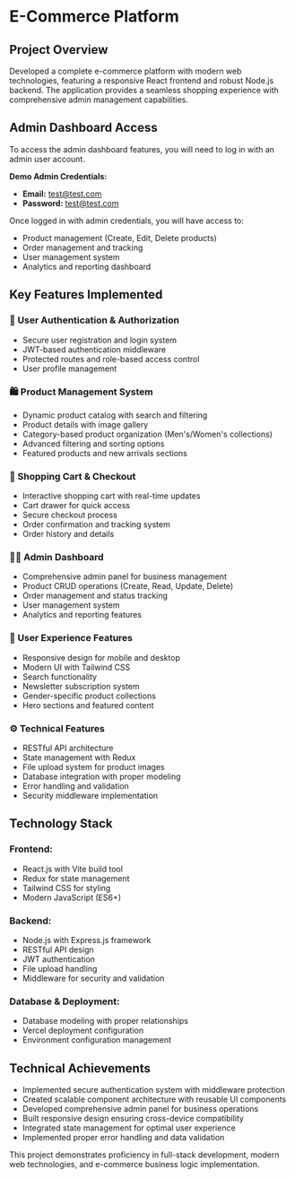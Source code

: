 # E-Commerce Platform

## Project Overview
Developed a complete e-commerce platform with modern web technologies, featuring a responsive React frontend and robust Node.js backend. The application provides a seamless shopping experience with comprehensive admin management capabilities.

## Admin Dashboard Access

To access the admin dashboard features, you will need to log in with an admin user account.

**Demo Admin Credentials:**
- **Email:** test@test.com
- **Password:** test@test.com

Once logged in with admin credentials, you will have access to:
- Product management (Create, Edit, Delete products)
- Order management and tracking
- User management system
- Analytics and reporting dashboard

## Key Features Implemented

### 🔐 User Authentication & Authorization
- Secure user registration and login system
- JWT-based authentication middleware
- Protected routes and role-based access control
- User profile management

### 🛍️ Product Management System
- Dynamic product catalog with search and filtering
- Product details with image gallery
- Category-based product organization (Men's/Women's collections)
- Advanced filtering and sorting options
- Featured products and new arrivals sections

### 🛒 Shopping Cart & Checkout
- Interactive shopping cart with real-time updates
- Cart drawer for quick access
- Secure checkout process
- Order confirmation and tracking system
- Order history and details

### 👨‍💼 Admin Dashboard
- Comprehensive admin panel for business management
- Product CRUD operations (Create, Read, Update, Delete)
- Order management and status tracking
- User management system
- Analytics and reporting features

### 📱 User Experience Features
- Responsive design for mobile and desktop
- Modern UI with Tailwind CSS
- Search functionality
- Newsletter subscription system
- Gender-specific product collections
- Hero sections and featured content

### ⚙️ Technical Features
- RESTful API architecture
- State management with Redux
- File upload system for product images
- Database integration with proper modeling
- Error handling and validation
- Security middleware implementation

## Technology Stack

### Frontend:
- React.js with Vite build tool
- Redux for state management
- Tailwind CSS for styling
- Modern JavaScript (ES6+)

### Backend:
- Node.js with Express.js framework
- RESTful API design
- JWT authentication
- File upload handling
- Middleware for security and validation

### Database & Deployment:
- Database modeling with proper relationships
- Vercel deployment configuration
- Environment configuration management

## Technical Achievements
- Implemented secure authentication system with middleware protection
- Created scalable component architecture with reusable UI components
- Developed comprehensive admin panel for business operations
- Built responsive design ensuring cross-device compatibility
- Integrated state management for optimal user experience
- Implemented proper error handling and data validation

This project demonstrates proficiency in full-stack development, modern web technologies, and e-commerce business logic implementation. 